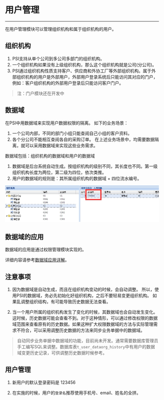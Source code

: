 # 用户管理

---

在用户管理模块可以管理组织机构和属于组织机构的用户。

## 组织机构
1. PSI支持从单个公司到多公司多部门的组织机构。
2. 一个组织机构如果没有上级组织机构，那么这个组织机构就是公司(分公司)。
3. PSI通过组织机构性质支持客户、供应商和外协工厂等外部组织机构。属于外部组织机构的用户是外部用户，外部用户登录系统后只能访问其对应的门户，例如：客户组织机构的外部用户登录后只能访问客户门户。
> 注：门户模块还在开发中

## 数据域
在PSI中用数据域来实现用户数据权限的隔离。
如下的业务场景：
1. 一个公司内部，不同的部门小组只能查阅自己小组的客户资料。
2. 各个分公司不能相互查阅各自的采购订单。 
在上述业务场景中，均需要数据隔离，就可以采用数据域来实现这些业务需求。

数据域包括：组织机构的数据域和用户的数据域
1. 数据域是后台系统自动生成。按组织机构的级别不同，其长度也不同。第一级组织机构长度为两位，第二级为四位，依次类推。
2. 用户的数据域的规则是：其所属组织机构的数据域 + 四位流水编号。

![](../assets/02-01-01.jpg)

## 数据域的应用
数据域的应用是通过权限管理模块实现的。

详细内容请参考[数据域应用详解](05.md)。

## 注意事项
1. 因为数据域是自动生成，而且在组织机构变动的时候，会自动调整。
所以，使用PSI的数据域，务必先初始化好组织机构，之后不要轻易变更组织机构。
如果乱调整组织结构，有可能导致历史数据无法查看。

2. 当一个用户所属的组织机构发生了变化的时候，其数据域也会自动发生变化。
这时候，历史数据可能会查看不到。对于这种情形，可以通过修改权限的数据域范围来查看原有的历史数据。如果这种扩大权限数据域的方法与实际管理需求不符合，可以采用调整历史数据的方法来同步业务单据中的数据域。

> 自动同步业务单据中数据域的功能，目前尚未开发。通常需要数据库管理员手工编写SQL来调整。数据库表`t_user_dataorg_history`中有用户的数据域变更历史记录，可供调整历史数据时候参考。

## 用户管理

1. 新用户的默认登录密码是 123456

2. 在实施的时候，用户的`登录名`推荐使用手机号、email、姓名的全拼。
